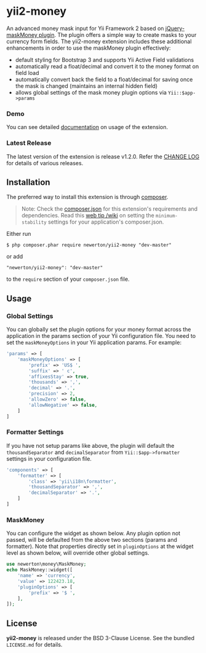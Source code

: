 yii2-money
==========

An advanced money mask input for Yii Framework 2 based on [jQuery-maskMoney plugin](https://github.com/plentz/jquery-maskmoney). 
The plugin offers a simple way to create masks to your currency form fields. The yii2-money extension includes these additional
enhancements in order to use the maskMoney plugin effectively:

- default styling for Bootstrap 3 and supports Yii Active Field validations
- automatically read a float/decimal and convert it to the money format on field load
- automatically convert back the field to a float/decimal for saving once the mask is changed (maintains an internal hidden field)
- allows global settings of the mask money plugin options via `Yii::$app->params`

### Demo
You can see detailed [documentation](http://demos.krajee.com/money) on usage of the extension.

### Latest Release
The latest version of the extension is release v1.2.0. Refer the [CHANGE LOG](https://github.com/kartik-v/yii2-money/blob/master/CHANGE.md) for details of various releases.

## Installation

The preferred way to install this extension is through [composer](http://getcomposer.org/download/).

> Note: Check the [composer.json](https://github.com/kartik-v/yii2-money/blob/master/composer.json) for this extension's requirements and dependencies. 
Read this [web tip /wiki](http://webtips.krajee.com/setting-composer-minimum-stability-application/) on setting the `minimum-stability` settings for your application's composer.json.

Either run

```
$ php composer.phar require newerton/yii2-money "dev-master"
```

or add

```
"newerton/yii2-money": "dev-master"
```

to the ```require``` section of your `composer.json` file.

## Usage

### Global Settings

You can globally set the plugin options for your money format across the application in the params section of your Yii configuration file. You 
need to set the `maskMoneyOptions` in your Yii application params. For example:

```php
'params' => [
    'maskMoneyOptions' => [
        'prefix' => 'US$ ',
        'suffix' => ' c',
        'affixesStay' => true,
        'thousands' => ',',
        'decimal' => '.',
        'precision' => 2, 
        'allowZero' => false,
        'allowNegative' => false,
    ]
]
```

### Formatter Settings

If you have not setup params like above, the plugin will default the `thousandSeparator` and `decimalSeparator` 
from `Yii::$app->formatter` settings in your configuration file.

```php
'components' => [
    'formatter' => [
        'class' => 'yii\i18n\formatter',
        'thousandSeparator' => ',',
        'decimalSeparator' => '.',
    ]
]
```

### MaskMoney

You can configure the widget as shown below. Any plugin option not passed, will be defaulted from the above two sections (params and formatter).
Note that properties directly set in `pluginOptions` at the widget level as shown below, will override other global settings.

```php
use newerton\money\MaskMoney;
echo MaskMoney::widget([
    'name' => 'currency',
    'value' => 122423.18,
    'pluginOptions' => [
        'prefix' => '$ ',
    ],
]); 
```

## License

**yii2-money** is released under the BSD 3-Clause License. See the bundled `LICENSE.md` for details.